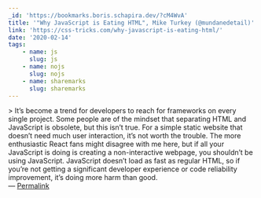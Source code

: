 ```yaml
---
_id: 'https://bookmarks.boris.schapira.dev/?cM4WvA'
title: '"Why JavaScript is Eating HTML", Mike Turkey (@mundanedetail)'
link: 'https://css-tricks.com/why-javascript-is-eating-html/'
date: '2020-02-14'
tags:
    - name: js
      slug: js
    - name: nojs
      slug: nojs
    - name: sharemarks
      slug: sharemarks
---
```


&gt; It’s become a trend for developers to reach for frameworks on every single
project. Some people are of the mindset that separating HTML and JavaScript is
obsolete, but this isn’t true. For a simple static website that doesn’t need
much user interaction, it’s not worth the trouble. The more enthusiastic React
fans might disagree with me here, but if all your JavaScript is doing is
creating a non-interactive webpage, you shouldn’t be using JavaScript.
JavaScript doesn’t load as fast as regular HTML, so if you’re not getting a
significant developer experience or code reliability improvement, it’s doing
more harm than good. <br>&#8212;
<a href="https://bookmarks.boris.schapira.dev/?cM4WvA" title="Permalink">Permalink</a>
